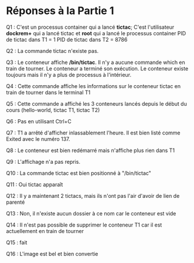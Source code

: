 # Réponses à la Partie 1

Q1 : C'est un processus container qui a lancé **tictac**; C'est l'utilisateur **dockrem+** qui a lancé tictac et **root** qui a lancé le processus container
PID de tictac dans T1 = 1
PID de tictac dans T2 = 8786

Q2 : La commande tictac n'existe pas.

Q3 : Le conteneur affiche **/bin/tictac**. Il n'y a aucune commande which en train de tourner. Le conteneur a terminé son exécution. Le conteneur existe toujours mais il n'y a plus de processus à l'intérieur.

Q4 : Cette commande affiche les informations sur le conteneur tictac en train de tourner dans le terminal T1

Q5 : Cette commande a affiché les 3 conteneurs lancés depuis le début du cours (hello-world, tictac T1, tictac T2)

Q6 : Pas en utilisant Ctrl+C

Q7 : T1 a arrêté d'afficher inlassablement l'heure. Il est bien listé comme Exited avec le numéro 137.

Q8 : Le conteneur est bien redémarré mais n'affiche plus rien dans T1

Q9 : L'affichage n'a pas repris.

Q10 : La commande tictac est bien positionné à "/bin/tictac"

Q11 : Oui tictac apparaît

Q12 : Il y a maintenant 2 tictacs, mais ils n'ont pas l'air d'avoir de lien de parenté

Q13 : Non, il n'existe aucun dossier à ce nom car le conteneur est vide

Q14 : Il n'est pas possible de supprimer le conteneur T1 car il est actuellement en train de tourner

Q15 : fait

Q16 : L'image est bel et bien convertie
